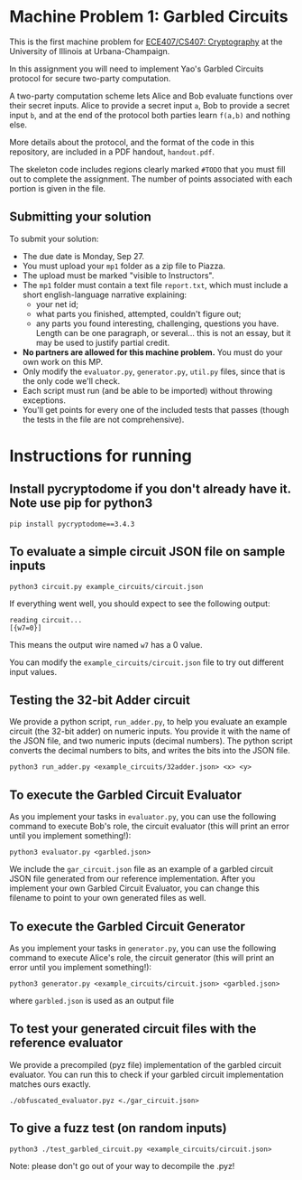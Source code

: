 Machine Problem 1: Garbled Circuits
===================================

This is the first machine problem for [ECE407/CS407: Cryptography](https://soc1024.ece.illinois.edu/teaching/ececs407/fa21/) at the University of Illinois at Urbana-Champaign.

In this assignment you will need to implement Yao's Garbled Circuits protocol for secure two-party computation.

A two-party computation scheme lets Alice and Bob evaluate functions over their secret inputs. Alice to provide a secret input `a`, Bob to provide a secret input `b`, and at the end of the protocol both parties learn `f(a,b)` and nothing else.

More details about the protocol, and the format of the code in this repository, are included in a PDF handout, `handout.pdf`.

The skeleton code includes regions clearly marked `#TODO` that you must fill out to complete the assignment. The number of points associated with each portion is given in the file.

Submitting your solution
------------------------

To submit your solution:

- The due date is Monday, Sep 27.
- You must upload your `mp1` folder as a zip file to Piazza.
- The upload must be marked "visible to Instructors".
- The `mp1` folder must contain a text file `report.txt`, which must include a short english-language narrative explaining:
  - your net id;
  - what parts you finished, attempted, couldn't figure out;
  - any parts you found interesting, challenging, questions you have.
    Length can be one paragraph, or several... this is not an essay, but it may be used to justify partial credit.
- **No partners are allowed for this machine problem.** You must do your own work on this MP.
- Only modify the `evaluator.py`, `generator.py`, `util.py` files, since that is the only code we'll check.
- Each script must run (and be able to be imported) without throwing exceptions.
- You'll get points for every one of the included tests that passes (though the tests in the file are not comprehensive).

Instructions for running
========================

## Install pycryptodome if you don't already have it. Note use pip for python3

```
pip install pycryptodome==3.4.3
```

## To evaluate a simple circuit JSON file on sample inputs

```
python3 circuit.py example_circuits/circuit.json
```

If everything went well, you should expect to see the following output:

```
reading circuit...
[{w7=0}]
```

This means the output wire named `w7` has a 0 value.

You can modify the `example_circuits/circuit.json` file to try out different input values.

## Testing the 32-bit Adder circuit

We provide a python script, `run_adder.py`, to help you evaluate an example circuit (the 32-bit adder) on numeric inputs. You provide it with the name of the JSON file, and two numeric inputs (decimal numbers). The python script converts the decimal numbers to bits, and writes the bits into the JSON file.

```
python3 run_adder.py <example_circuits/32adder.json> <x> <y>
```

## To execute the Garbled Circuit Evaluator

As you implement your tasks in `evaluator.py`, you can use the following command to execute Bob's role, the circuit evaluator (this will print an error until you implement something!):

```
python3 evaluator.py <garbled.json>
```

We include the `gar_circuit.json` file as an example of a garbled circuit JSON file generated from our reference implementation. After you implement your own Garbled Circuit Evaluator, you can change this filename to point to your own generated files as well.

## To execute the Garbled Circuit Generator

As you implement your tasks in `generator.py`, you can use the following command to execute Alice's role, the circuit generator (this will print an error until you implement something!):

```
python3 generator.py <example_circuits/circuit.json> <garbled.json>
```

where `garbled.json` is used as an output file

## To test your generated circuit files with the reference evaluator

We provide a precompiled (pyz file) implementation of the garbled circuit evaluator. You can run this to check if your garbled circuit implementation matches ours exactly.

```
./obfuscated_evaluator.pyz <./gar_circuit.json>
```

## To give a fuzz test (on random inputs)

```
python3 ./test_garbled_circuit.py <example_circuits/circuit.json>
```

Note: please don't go out of your way to decompile the .pyz!

